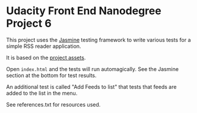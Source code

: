 # Udacity Front End Nanodegree Project 6

This project uses the [Jasmine](http://jasmine.github.io/) testing framework to write various tests for a simple RSS reader application.

It is based on the [project assets](http://github.com/udacity/frontend-nanodegree-feedreader).

Open `index.html` and the tests will run automagically. See the Jasmine section at the bottom for test results.

An additional test is called "Add Feeds to list" that tests that feeds are added to the list in the menu.

See references.txt for resources used.